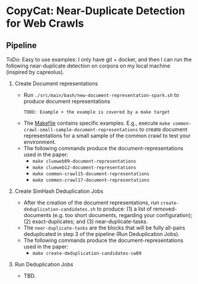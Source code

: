 # CopyCat: Near-Duplicate Detection for Web Crawls

## Pipeline

ToDo: Easy to use examples: I only have git + docker, and then I can run the following near-duplicate detection on corpora on my local machine (inspired by capreolus).

1. Create Document representations
   - Run `./src/main/bash/new-document-representation-spark.sh` to produce document representations
     ```
     TODO: Example + the example is covered by a make target
     ```
   - The  [Makefile](Makefile) contains specific examples. E.g., execute `make common-crawl-small-sample-document-representations` to create document representations for a small sample of the common crawl to test your environment.
   - The following commands produce the document-representations used in the paper:
     - `make clueweb09-document-representations`
     - `make clueweb12-document-representations`
     - `make common-crawl15-document-representations`
     - `make common-crawl17-document-representations`

2. Create SimHash Deduplication Jobs
   - After the creation of the document representations, run `create-deduplication-candidates.sh` to produce: (1) a list of removed-documents (e.g. too short documents, regarding your configuration); (2) exact-duplicates; and (3) near-duplicate-tasks.
   - The `near-duplicate-tasks` are the blocks that will be fully all-pairs deduplicated in step 3 of the pipeline (Run Deduplication Jobs).
   - The following commands produce the document-representations used in the paper:
     - `make create-deduplication-candidates-cw09`
   
3. Run Deduplication Jobs
   - TBD.

